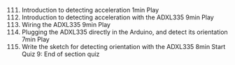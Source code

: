 111. Introduction to detecting acceleration
     1min
     Play
112. Introduction to detecting acceleration with the ADXL335
     9min
     Play
113. Wiring the ADXL335
     9min
     Play
114. Plugging the ADXL335 directly in the Arduino, and detect its orientation
     7min
     Play
115. Write the sketch for detecting orientation with the ADXL335
     8min
     Start
     Quiz 9: End of section quiz
